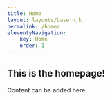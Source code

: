 ```yaml
---
title: Home
layout: layouts/base.njk
permalink: /home/
eleventyNavigation:
    key: Home
    order: 1
---
```


## This is the homepage!

Content can be added here.